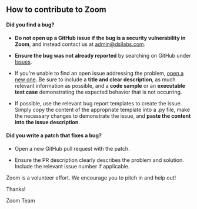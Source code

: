 ## How to contribute to Zoom

#### **Did you find a bug?**

* **Do not open up a GitHub issue if the bug is a security vulnerability
  in Zoom**, and instead contact us at admin@dsilabs.com.

* **Ensure the bug was not already reported** by searching on GitHub under [Issues](https://github.com/dsilabs/zoom/issues).

* If you're unable to find an open issue addressing the problem, [open a new one](https://github.com/dsilabs/zoom/issues/new). Be sure to include a **title and clear description**, as much relevant information as possible, and a **code sample** or an **executable test case** demonstrating the expected behavior that is not occurring.

* If possible, use the relevant bug report templates to create the issue. Simply copy the content of the appropriate template into a .py file, make the necessary changes to demonstrate the issue, and **paste the content into the issue description**.

#### **Did you write a patch that fixes a bug?**

* Open a new GitHub pull request with the patch.

* Ensure the PR description clearly describes the problem and solution. Include the relevant issue number if applicable.

Zoom is a volunteer effort. We encourage you to pitch in and help out!

Thanks!

Zoom Team